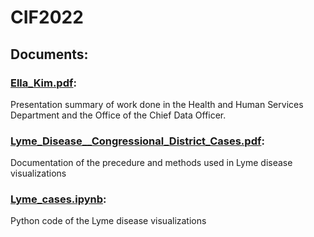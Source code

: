 # CIF2022

## Documents:

### [Ella_Kim.pdf](https://github.com/EllaKim9/CIF2022/blob/main/Ella_Kim.pdf): 

Presentation summary of work done in the Health and Human Services Department and the Office of the Chief Data Officer.

### [Lyme_Disease__Congressional_District_Cases.pdf](https://github.com/EllaKim9/CIF2022/blob/main/Lyme_Disease__Congressional_District_Cases.pdf):

Documentation of the precedure and methods used in Lyme disease visualizations

### [Lyme_cases.ipynb](https://github.com/EllaKim9/CIF2022/blob/main/Lyme_cases.ipynb): 

Python code of the Lyme disease visualizations
